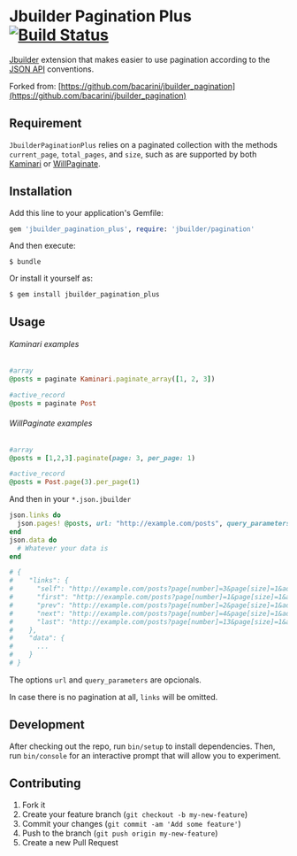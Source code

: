 # Jbuilder Pagination Plus [![Build Status](https://travis-ci.org/bacarini/jbuilder_pagination.svg?branch=master)](https://travis-ci.org/bacarini/jbuilder_pagination)

[Jbuilder](https://github.com/rails/jbuilder) extension that makes easier to use pagination according to the [JSON API](http://jsonapi.org/format/#fetching-pagination) conventions.

Forked from: [https://github.com/bacarini/jbuilder_pagination](https://github.com/bacarini/jbuilder_pagination)

## Requirement

`JbuilderPaginationPlus` relies on a paginated collection with the methods `current_page`, `total_pages`, and `size`, such as are supported by both [Kaminari](https://github.com/amatsuda/kaminari) or [WillPaginate](https://github.com/mislav/will_paginate).

## Installation

Add this line to your application's Gemfile:

```ruby
gem 'jbuilder_pagination_plus', require: 'jbuilder/pagination'
```

And then execute:

    $ bundle

Or install it yourself as:

    $ gem install jbuilder_pagination_plus

## Usage

###### Kaminari examples
```ruby
#array
@posts = paginate Kaminari.paginate_array([1, 2, 3])

#active_record
@posts = paginate Post
```

###### WillPaginate examples

```ruby
#array
@posts = [1,2,3].paginate(page: 3, per_page: 1)

#active_record
@posts = Post.page(3).per_page(1)
```

And then in your `*.json.jbuilder`

```ruby
json.links do
  json.pages! @posts, url: "http://example.com/posts", query_parameters: { additional: 'parameters' }
end
json.data do
  # Whatever your data is
end

# {
#    "links": {
#      "self": "http://example.com/posts?page[number]=3&page[size]=1&additional=parameters",
#      "first": "http://example.com/posts?page[number]=1&page[size]=1&additional=parameters",
#      "prev": "http://example.com/posts?page[number]=2&page[size]=1&additional=parameters",
#      "next": "http://example.com/posts?page[number]=4&page[size]=1&additional=parameters",
#      "last": "http://example.com/posts?page[number]=13&page[size]=1&additional=parameters"
#    },
#    "data": {
#      ...
#    } 
# }  
```
The options `url` and  `query_parameters` are opcionals.

In case there is no pagination at all, `links` will be omitted.

## Development

After checking out the repo, run `bin/setup` to install dependencies. Then, run `bin/console` for an interactive prompt that will allow you to experiment.

## Contributing

1. Fork it
2. Create your feature branch (`git checkout -b my-new-feature`)
3. Commit your changes (`git commit -am 'Add some feature'`)
4. Push to the branch (`git push origin my-new-feature`)
5. Create a new Pull Request
